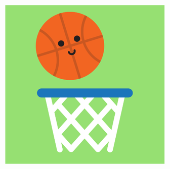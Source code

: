 <img src='https://raw.githubusercontent.com/MumukiProject/mumuki-guia-puzzle-rompecabezas-kinder/master/assets/basquet-01_1604600796375.svg'>